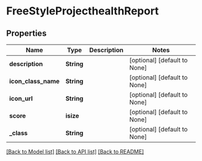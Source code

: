 # FreeStyleProjecthealthReport

## Properties
Name | Type | Description | Notes
------------ | ------------- | ------------- | -------------
**description** | **String** |  | [optional] [default to None]
**icon_class_name** | **String** |  | [optional] [default to None]
**icon_url** | **String** |  | [optional] [default to None]
**score** | **isize** |  | [optional] [default to None]
**_class** | **String** |  | [optional] [default to None]

[[Back to Model list]](../README.md#documentation-for-models) [[Back to API list]](../README.md#documentation-for-api-endpoints) [[Back to README]](../README.md)


